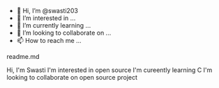 - 👋 Hi, I’m @swasti203
- 👀 I’m interested in ...
- 🌱 I’m currently learning ...
- 💞️ I’m looking to collaborate on ...
- 📫 How to reach me ...

<!---
swasti203/swasti203 is a ✨ special ✨ repository because its `README.md` (this file) appears on your GitHub profile.
You can click the Preview link to take a look at your changes.
--->readme.md
Hi, I'm Swasti
I'm  interested in open source
I'm cureently learning C 
I'm looking to collaborate on open source project
